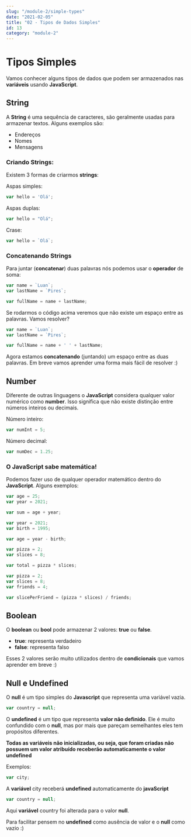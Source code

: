```yaml
---
slug: "/module-2/simple-types"
date: "2021-02-05"
title: "02 - Tipos de Dados Simples"
id: 13
category: "module-2"
---
```


# Tipos Simples

Vamos conhecer alguns tipos de dados que podem ser armazenados nas **variáveis** usando **JavaScript**.

## String

A **String** é uma sequência de caracteres, são geralmente usadas para armazenar textos. Alguns exemplos são:

- Endereços
- Nomes
- Mensagens

### Criando Strings:

Existem 3 formas de criarmos **strings**:

Aspas simples:

```javascript
var hello = 'Olá'; 
```

Aspas duplas:

```javascript
var hello = "Olá"; 
```

Crase:

```javascript
var hello = `Olá`; 
```

### Concatenando Strings

Para juntar (**concatenar**) duas palavras nós podemos usar o **operador** de soma:

```javascript
var name = `Luan`; 
var lastName = `Pires`;

var fullName = name + lastName;
```

Se rodarmos o código acima veremos que não existe um espaço entre as palavras. Vamos resolver?

```javascript
var name = `Luan`; 
var lastName = `Pires`;

var fullName = name + ' ' + lastName;
```

Agora estamos **concatenando** (juntando) um espaço entre as duas palavras. Em breve vamos aprender uma forma mais fácil de resolver :)

## Number

Diferente de outras linguagens o **JavaScript** considera qualquer valor numérico como **number**. Isso significa que não existe distinção entre números inteiros ou decimais.

Número inteiro:

```javascript
var numInt = 5;
```

Número decimal:

```javascript
var numDec = 1.25; 
```

### O JavaScript sabe matemática!

Podemos fazer uso de qualquer operador matemático dentro do **JavaScript**. Alguns exemplos:

```javascript
var age = 25;
var year = 2021;

var sum = age + year;
```

```javascript
var year = 2021;
var birth = 1995;

var age = year - birth;
```

```javascript
var pizza = 2;
var slices = 8;

var total = pizza * slices;
```

```javascript
var pizza = 2;
var slices = 8;
var friends = 4;

var slicePerFriend = (pizza * slices) / friends;
```

## Boolean

O **boolean** ou **bool** pode armazenar 2 valores: **true** ou **false**.

- **true**: representa verdadeiro
- **false**: representa falso

Esses 2 valores serão muito utilizados dentro de **condicionais** que vamos aprender em breve :)


## Null e Undefined

O **null** é um tipo simples do **Javascript** que representa uma variável vazia.

```javascript
var country = null;
```

O **undefined** é um tipo que representa **valor não definido**. Ele é muito confundido com o **null**, mas por mais que pareçam semelhantes eles tem propósitos diferentes.

**Todas as variáveis não inicializadas, ou seja, que foram criadas não possuem um valor atribuído receberão automaticamente o valor undefined**

Exemplos:

```javascript
var city;
```

A **variável** city receberá **undefined** automaticamente do **javaScript**

```javascript
var country = null;
```

Aqui **variável** country foi alterada para o valor **null**. 

Para facilitar pensem no **undefined** como ausência de valor e o **null** como vazio :)